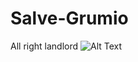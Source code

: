 # Salve-Grumio
All right landlord
![Alt Text](https://www.comedy.co.uk/images/library/people/300/p/plebs_grumio.jpg)
